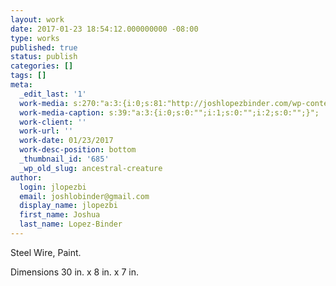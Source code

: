 ```yaml
---
layout: work
date: 2017-01-23 18:54:12.000000000 -08:00
type: works
published: true
status: publish
categories: []
tags: []
meta:
  _edit_last: '1'
  work-media: s:270:"a:3:{i:0;s:81:"http://joshlopezbinder.com/wp-content/uploads/2017/01/IMG_6262-e1485197219603.jpg";i:1;s:81:"http://joshlopezbinder.com/wp-content/uploads/2017/01/IMG_6292-e1485197604799.jpg";i:2;s:66:"http://joshlopezbinder.com/wp-content/uploads/2017/01/IMG_6295.jpg";}";
  work-media-caption: s:39:"a:3:{i:0;s:0:"";i:1;s:0:"";i:2;s:0:"";}";
  work-client: ''
  work-url: ''
  work-date: 01/23/2017
  work-desc-position: bottom
  _thumbnail_id: '685'
  _wp_old_slug: ancestral-creature
author:
  login: jlopezbi
  email: joshlobinder@gmail.com
  display_name: jlopezbi
  first_name: Joshua
  last_name: Lopez-Binder
---
```

<p>Steel Wire, Paint.</p>
<p>Dimensions 30 in. x 8 in. x 7 in.</p>
